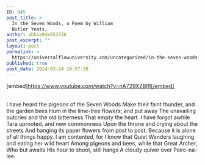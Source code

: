 ```yaml
---
ID: 945
post_title: >
  In the Seven Woods, a Poem by William
  Butler Yeats,
author: abbie04m553726
post_excerpt: ""
layout: post
permalink: >
  https://universalflowuniversity.com/uncategorized/in-the-seven-woods-a-poem-by-william-butler-yeats/
published: true
post_date: 2014-03-24 10:57:28
---
```

[embed]https://www.youtube.com/watch?v=nA729XZBIfI[/embed]</br></br>
<p>I have heard the pigeons of the Seven Woods
Make their faint thunder, and the garden bees
Hum in the lime-tree flowers; and put away
The unavailing outcries and the old bitterness
That empty the heart. I have forgot awhile
Tara uprooted, and new commonness
Upon the throne and crying about the streets
And hanging its paper flowers from post to post,
Because it is alone of all things happy.
I am contented, for I know that Quiet
Wanders laughing and eating her wild heart
Among pigeons and bees, while that Great Archer,
Who but awaits His hour to shoot, still hangs
A cloudy quiver over Pairc-na-lee.</p>
